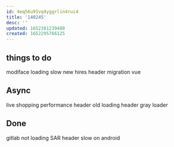```yaml
---
id: 4eq56u91vq4yggrlin4rui4
title: '140245'
desc: ''
updated: 1652381239480
created: 1652295766125
---
```


## things to do

modiface loading slow
new hires
header migration vue


## Async

live shopping performance
header old loading
header gray loader


## Done

gitlab not loading
SAR
header slow on android